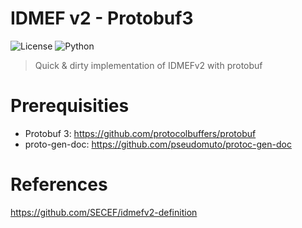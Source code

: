 # IDMEF v2 - Protobuf3

![License](https://img.shields.io/badge/license-MIT-blue.svg)
![Python](https://img.shields.io/badge/python-3-blue.svg)

> Quick &amp; dirty implementation of IDMEFv2 with protobuf

# Prerequisities

- Protobuf 3: https://github.com/protocolbuffers/protobuf
- proto-gen-doc: https://github.com/pseudomuto/protoc-gen-doc

# References

https://github.com/SECEF/idmefv2-definition